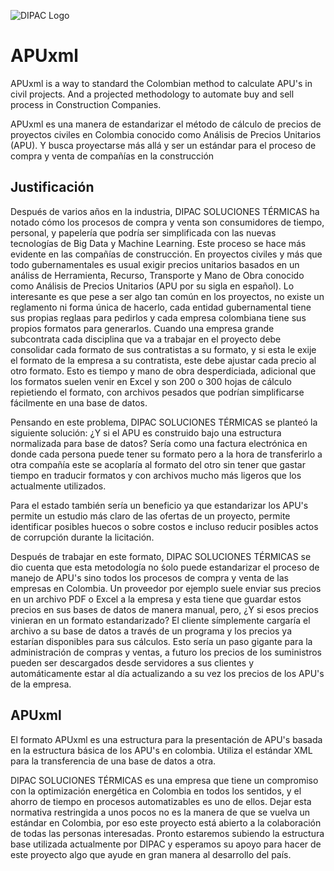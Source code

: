 ![DIPAC Logo](/images/logo.png)
# APUxml
APUxml is a way to standard the Colombian method to calculate APU's in civil projects. And a projected methodology to automate buy and sell process in Construction Companies.

APUxml es una manera de estandarizar el método de cálculo de precios de proyectos civiles en Colombia conocido como Análisis de Precios Unitarios (APU). Y busca proyectarse más allá y ser un estándar para el proceso de compra y venta de compañías en la construcción

## Justificación
Después de varios años en la industria, DIPAC SOLUCIONES TÉRMICAS ha notado cómo los procesos de compra y venta son consumidores de tiempo, personal, y papelería que podría ser simplificada con las nuevas tecnologías de Big Data y Machine Learning. Este proceso se hace más evidente en las compañías de construcción. En proyectos civiles y más que todo gubernamentales es usual exigir precios unitarios basados en un análiss de Herramienta, Recurso, Transporte y Mano de Obra conocido como Análisis de Precios Unitarios (APU por su sigla en español). Lo interesante es que pese a ser algo tan común en los proyectos, no existe un reglamento ni forma única de hacerlo, cada entidad gubernamental tiene sus propias reglaas para pedirlos y cada empresa colombiana tiene sus propios formatos para generarlos. Cuando una empresa grande subcontrata cada disciplina que va a trabajar en el proyecto debe consolidar cada formato de sus contratistas a su formato, y si esta le exije el formato de la empresa a su contratista, este debe ajustar cada precio al otro formato. Esto es tiempo y mano de obra desperdiciada, adicional que los formatos suelen venir en Excel y son  200 o 300 hojas de cálculo repietiendo el formato, con archivos pesados que podrían simplificarse fácilmente en una base de datos.

Pensando en este problema, DIPAC SOLUCIONES TÉRMICAS se planteó la siguiente solución: ¿Y si el APU es construido bajo una estructura normalizada para base de datos? Sería como una factura electrónica en donde cada persona puede tener su formato pero a la hora de transferirlo a otra compañía este se acoplaría al formato del otro sin tener que gastar tiempo en traducir formatos y con archivos mucho más ligeros que los actualmente utilizados.

Para el estado también sería un beneficio ya que estandarizar los APU's permite un estudio más claro de las ofertas de un proyecto, permite identificar posibles huecos o sobre costos e incluso reducir posibles actos de corrupción durante la licitación.

Después de trabajar en este formato, DIPAC SOLUCIONES TÉRMICAS se dio cuenta que esta metodología no śolo puede estandarizar el proceso de manejo de APU's sino todos los procesos de compra y venta de las empresas en Colombia. Un proveedor por ejemplo suele enviar sus precios en un archivo PDF o Excel a la empresa y esta tiene que guardar estos precios en sus bases de datos de manera manual, pero, ¿Y si esos precios vinieran en un formato estandarizado? El cliente símplemente cargaría el archivo a su base de datos a través de un programa y los precios ya estarían disponibles para sus cálculos. Esto sería un paso gigante para la administración de compras y ventas, a futuro los precios de los suministros pueden ser descargados desde servidores a sus clientes y automáticamente estar al día actualizando a su vez los precios de los APU's de la empresa.

## APUxml
El formato APUxml es una estructura para la presentación de APU's basada en la estructura básica de los APU's en colombia. Utiliza el estándar XML para la transferencia de una base de datos a otra.

DIPAC SOLUCIONES TÉRMICAS es una empresa que tiene un compromiso con la optimización energética en Colombia en todos los sentidos, y el ahorro de tiempo en procesos automatizables es uno de ellos. Dejar esta normativa restringida a unos pocos no es la manera de que se vuelva un estándar en Colombia, por eso este proyecto está abierto a la colaboración de todas las personas interesadas. Pronto estaremos subiendo la estructura base utilizada actualmente por DIPAC y esperamos su apoyo para hacer de este proyecto algo que ayude en gran manera al desarrollo del país.
